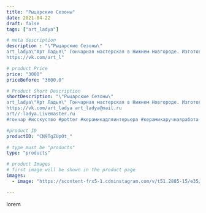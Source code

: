 ```yaml
---
title: "Рыцарские Сезоны"
date: 2021-04-22
draft: false
tags: ["art_ladya"]

# meta description
description : "\"Рыцарские Сезоны\" 
art_ladya\"Арт Ладья\" Гончарная мастерская в Нижнем Новгороде. Изготовление керамики и мастер//-классы по обучению. 
https://vk.com/art_l"

# product Price
price: "3000"
priceBefore: "3600.0"

# Product Short Description
shortDescription: "\"Рыцарские Сезоны\" 
art_ladya\"Арт Ладья\" Гончарная мастерская в Нижнем Новгороде. Изготовление керамики и мастер//-классы по обучению. 
https://vk.com/art_ladya art_ladya@mail.ru 
art//-ladya.Livemaster.ru
#гончар #исскуство #potter #керамикадляинтерьера #керамикаручнаяработа #гончарнаямастерская #рыцарскиесезоны #handmade #посудаизглины #керамика #гончарнаяпосуда #эксклюзивнаякерамика #dishes #decor #ceramicar #сувенир #claygoods #выборг #earthenware #ceramic #design #restaurant #ceramicart  #авторскаякерамика #bowl #dish #тарелка #plate"

#product ID
productID: "CN9TgZUpOt_"

# type must be "products"
type: "products"

# product Images
# first image will be shown in the product page
images:
  - image: "https://scontent-frx5-1.cdninstagram.com/v/t51.2885-15/e35/175870607_3532126067013335_5006054475351638339_n.jpg?_nc_ht=scontent-frx5-1.cdninstagram.com&_nc_cat=111&_nc_ohc=gf8SwbvlptEAX90wsNE&edm=APU89FABAAAA&ccb=7-4&oh=5524af43581fc063be9ea1ef30ed96f2&oe=612BC9B2&_nc_sid=86f79a&ig_cache_key=MjU1NzI4NTk1MjUxMzE3NDM5OQ%3D%3D.2-ccb7-4"

---
```

lorem
